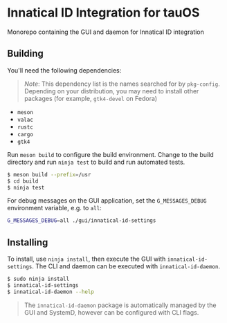 # Innatical ID Integration for tauOS

Monorepo containing the GUI and daemon for Innatical ID integration

## Building

You'll need the following dependencies:

> *Note*: This dependency list is the names searched for by `pkg-config`. Depending on your distribution, you may need to install other packages (for example, `gtk4-devel` on Fedora)

- `meson`
- `valac`
- `rustc`
- `cargo`
- `gtk4`

Run `meson build` to configure the build environment. Change to the build directory and run `ninja test` to build and run automated tests.

```bash
$ meson build --prefix=/usr
$ cd build
$ ninja test
```

For debug messages on the GUI application, set the `G_MESSAGES_DEBUG` environment variable, e.g. to `all`:

```bash
G_MESSAGES_DEBUG=all ./gui/innatical-id-settings
```

## Installing

To install, use `ninja install`, then execute the GUI with `innatical-id-settings`. The CLI and daemon can be executed with `innatical-id-daemon`.

```bash
$ sudo ninja install
$ innatical-id-settings
$ innatical-id-daemon --help
```

> The `innatical-id-daemon` package is automatically managed by the GUI and SystemD, however can be configured with CLI flags.

